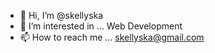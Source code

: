 - 👋 Hi, I’m @skellyska
- 👀 I’m interested in ... Web Development
- 📫 How to reach me ... skellyska@gmail.com

<!---
skellyska/skellyska is a ✨ special ✨ repository because its `README.md` (this file) appears on your GitHub profile.
You can click the Preview link to take a look at your changes.
--->
